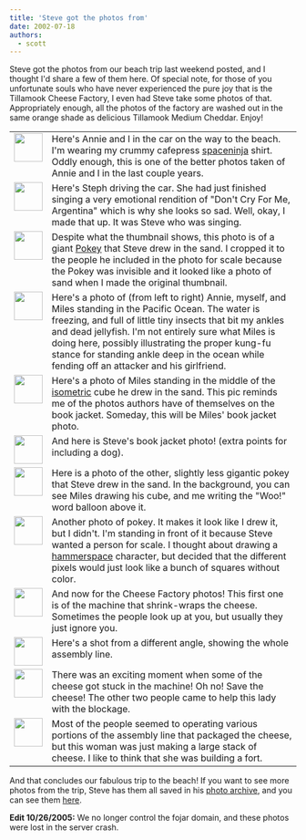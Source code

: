 ```yaml
---
title: 'Steve got the photos from'
date: 2002-07-18
authors:
  - scott
---
```


Steve got the photos from our beach trip last weekend posted, and I thought I'd share a few of them here. Of special note, for those of you unfortunate souls who have never experienced the pure joy that is the Tillamook Cheese Factory, I even had Steve take some photos of that. Appropriately enough, all the photos of the factory are washed out in the same orange shade as delicious Tillamook Medium Cheddar. Enjoy!

<table border="0" cellpadding="0" cellspacing="10" width="100%">
  <tbody>
    <tr>
      <td valign="top" width="50">
        <a
          href="http://fojar.com/~steve/pics/us/oregon-summer-2002/car-scott_and_annie.jpg"
          ><img
            src="/images/car-scott_and_annie.x.jpg"
            width="50"
            height="50"
            border="0/"
        /></a>
      </td>
      <td valign="top">
        Here's Annie and I in the car on the way to the beach. I'm wearing my
        crummy cafepress
        <a href="http://spaceninja.com/">spaceninja</a> shirt. Oddly enough,
        this is one of the better photos taken of Annie and I in the last couple
        years.
      </td>
    </tr>
    <tr>
      <td valign="top">
        <a
          href="http://fojar.com/~steve/pics/us/oregon-summer-2002/car-steph.jpg"
          ><img
            src="/images/car-steph.x.jpg"
            width="50"
            height="50"
            border="0/"
        /></a>
      </td>
      <td valign="top">
        Here's Steph driving the car. She had just finished singing a very
        emotional rendition of "Don't Cry For Me, Argentina" which is why she
        looks so sad. Well, okay, I made that up. It was Steve who was singing.
      </td>
    </tr>
    <tr>
      <td valign="top">
        <a
          href="http://fojar.com/~steve/pics/us/oregon-summer-2002/our_spot-pokey.jpg"
          ><img
            src="/images/our_spot-pokey.x.jpg"
            width="50"
            height="50"
            border="0/"
        /></a>
      </td>
      <td valign="top">
        Despite what the thumbnail shows, this photo is of a giant
        <a href="http://www.yellow5.com/pokey/">Pokey</a> that Steve drew in the
        sand. I cropped it to the people he included in the photo for scale
        because the Pokey was invisible and it looked like a photo of sand when
        I made the original thumbnail.
      </td>
    </tr>
    <tr>
      <td valign="top">
        <a
          href="http://fojar.com/~steve/pics/us/oregon-summer-2002/rocky_beach-friends.jpg"
          ><img
            src="/images/rocky_beach-friends.x.jpg"
            width="50"
            height="50"
            border="0/"
        /></a>
      </td>
      <td valign="top">
        Here's a photo of (from left to right) Annie, myself, and Miles standing
        in the Pacific Ocean. The water is freezing, and full of little tiny
        insects that bit my ankles and dead jellyfish. I'm not entirely sure
        what Miles is doing here, possibly illustrating the proper kung-fu
        stance for standing ankle deep in the ocean while fending off an
        attacker and his girlfriend.
      </td>
    </tr>
    <tr>
      <td valign="top">
        <a
          href="http://fojar.com/~steve/pics/us/oregon-summer-2002/rocky_beach-iso.jpg"
          ><img
            src="/images/rocky_beach-iso.x.jpg"
            width="50"
            height="50"
            border="0/"
        /></a>
      </td>
      <td valign="top">
        Here's a photo of Miles standing in the middle of the
        <a href="http://isometric.sixsided.org/">isometric</a> cube he drew in
        the sand. This pic reminds me of the photos authors have of themselves
        on the book jacket. Someday, this will be Miles' book jacket photo.
      </td>
    </tr>
    <tr>
      <td valign="top">
        <a
          href="http://fojar.com/~steve/pics/us/oregon-summer-2002/rocky_beach-steve_and_pi.jpg"
          ><img
            src="/images/rocky_beach-steve_and_pi.x.jpg"
            width="50"
            height="50"
            border="0/"
        /></a>
      </td>
      <td valign="top">
        And here is Steve's book jacket photo! (extra points for including a
        dog).
      </td>
    </tr>
    <tr>
      <td valign="top">
        <a
          href="http://fojar.com/~steve/pics/us/oregon-summer-2002/rocky_beach-pokey.jpg"
          ><img
            src="/images/rocky_beach-pokey.x.jpg"
            width="50"
            height="50"
            border="0/"
        /></a>
      </td>
      <td valign="top">
        Here is a photo of the other, slightly less gigantic pokey that Steve
        drew in the sand. In the background, you can see Miles drawing his cube,
        and me writing the "Woo!" word balloon above it.
      </td>
    </tr>
    <tr>
      <td valign="top">
        <a
          href="http://fojar.com/~steve/pics/us/oregon-summer-2002/rocky_beach-pokey_and_scott.jpg"
          ><img
            src="/images/rocky_beach-pokey_and_scott.x.jpg"
            width="50"
            height="50"
            border="0/"
        /></a>
      </td>
      <td valign="top">
        Another photo of pokey. It makes it look like I drew it, but I didn't.
        I'm standing in front of it because Steve wanted a person for scale. I
        thought about drawing a
        <a href="https://archives.spaceninja.com/hammerspace/v2/">hammerspace</a> character, but
        decided that the different pixels would just look like a bunch of
        squares without color.
      </td>
    </tr>
    <tr>
      <td valign="top">
        <a
          href="http://fojar.com/~steve/pics/us/oregon-summer-2002/cheese_factory.jpg"
          ><img
            src="/images/cheese_factory.x.jpg"
            width="50"
            height="50"
            border="0/"
        /></a>
      </td>
      <td valign="top">
        And now for the Cheese Factory photos! This first one is of the machine
        that shrink-wraps the cheese. Sometimes the people look up at you, but
        usually they just ignore you.
      </td>
    </tr>
    <tr>
      <td valign="top">
        <a
          href="http://fojar.com/~steve/pics/us/oregon-summer-2002/cheese_factory-overview.jpg"
          ><img
            src="/images/cheese_factory-overview.x.jpg"
            width="50"
            height="50"
            border="0/"
        /></a>
      </td>
      <td valign="top">
        Here's a shot from a different angle, showing the whole assembly line.
      </td>
    </tr>
    <tr>
      <td valign="top">
        <a
          href="http://fojar.com/~steve/pics/us/oregon-summer-2002/cheese_factory-unstopping_the_blockage.jpg"
          ><img
            src="/images/cheese_factory-unstopping_the_blockage.x.jpg"
            width="50"
            height="50"
            border="0/"
        /></a>
      </td>
      <td valign="top">
        There was an exciting moment when some of the cheese got stuck in the
        machine! Oh no! Save the cheese! The other two people came to help this
        lady with the blockage.
      </td>
    </tr>
    <tr>
      <td valign="top">
        <a
          href="http://fojar.com/~steve/pics/us/oregon-summer-2002/cheese_factory-wall_of_cheese.jpg"
          ><img
            src="/images/cheese_factory-wall_of_cheese.x.jpg"
            width="50"
            height="50"
            border="0/"
        /></a>
      </td>
      <td valign="top">
        Most of the people seemed to operating various portions of the assembly
        line that packaged the cheese, but this woman was just making a large
        stack of cheese. I like to think that she was building a fort.
      </td>
    </tr>
  </tbody>
</table>

And that concludes our fabulous trip to the beach! If you want to see more photos from the trip, Steve has them all saved in his [photo archive](http://fojar.com/~steve/pics/), and you can see them [here](http://fojar.com/~steve/pics/us/oregon-summer-2002/).

**Edit 10/26/2005:** We no longer control the fojar domain, and these photos were lost in the server crash.
